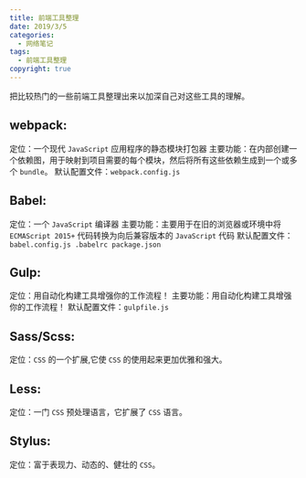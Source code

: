 ```yaml
---
title: 前端工具整理
date: 2019/3/5
categories:
  - 网络笔记
tags:
  - 前端工具整理
copyright: true
---
```


把比较热门的一些前端工具整理出来以加深自己对这些工具的理解。

## webpack: 
定位：一个现代 `JavaScript` 应用程序的静态模块打包器
主要功能：在内部创建一个依赖图，用于映射到项目需要的每个模块，然后将所有这些依赖生成到一个或多个 `bundle`。
默认配置文件：`webpack.config.js`

## Babel:
定位：一个 `JavaScript` 编译器
主要功能：主要用于在旧的浏览器或环境中将 `ECMAScript 2015+` 代码转换为向后兼容版本的 `JavaScript` 代码
默认配置文件：`babel.config.js .babelrc package.json`

## Gulp:
定位：用自动化构建工具增强你的工作流程！
主要功能：用自动化构建工具增强你的工作流程！
默认配置文件：`gulpfile.js`

## Sass/Scss:
定位：`CSS` 的一个扩展,它使 `CSS` 的使用起来更加优雅和强大。

## Less:
定位：一门 `CSS` 预处理语言，它扩展了 `CSS` 语言。

## Stylus:
定位：富于表现力、动态的、健壮的 `CSS`。